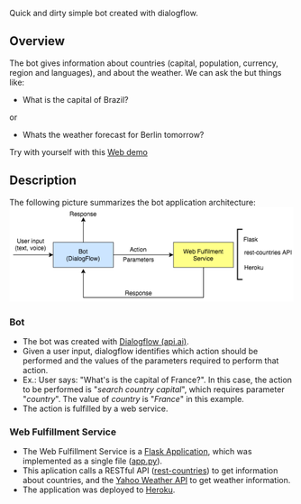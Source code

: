 Quick and dirty simple bot created with dialogflow.

## Overview
The bot gives information about countries (capital, population, currency, region and languages), and about the weather.
We can ask the but things like:
  * What is the capital of Brazil?
  
  or
  
  * Whats the weather forecast for Berlin tomorrow?
  
  Try with yourself with this [Web demo](https://bot.dialogflow.com/721be6fe-9b42-45bc-94ca-ddcc740190e9)

## Description

The following picture summarizes the bot application architecture:
![building blocks overview](bot_framework.png)

### Bot
* The bot was created with [Dialogflow (api.ai)](https://dialogflow.com/).
* Given a user input, dialogflow identifies which action should be performed and the values of the parameters required to perform that action.
* Ex.: User says: "What's is the capital of France?". In this case, the action to be performed is "_search country capital_", which requires parameter "_country_". The value of _country_ is "_France_" in this example.
* The action is fulfilled by a web service.

### Web Fulfillment Service
* The Web Fulfillment Service is a [Flask Application](http://flask.pocoo.org/), which was implemented as a single file ([app.py](https://github.com/renatalucia/lucybot-2017/blob/master/app.py)).
* This aplication calls a RESTful API ([rest-countries](https://market.mashape.com/fayder/rest-countries-v1)) to get information about countries, and the [Yahoo Weather API](https://developer.yahoo.com/weather/) to get weather information.
* The application was deployed to [Heroku](https://www.heroku.com/platform).




